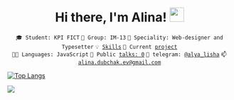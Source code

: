 <h1 align="center">Hi there, I'm Alina!
<img src="https://github.com/blackcater/blackcater/raw/main/images/Hi.gif" height="32"/></h1>

<center>

<code>🎓 Student: KPI FICT</code>
<code>🎪 Group: IM-13</code>
<code>👷 Speciality: Web-designer and Typesetter</code>
<code>💡 [Skills](SKILLS.md)</code>
<code>🧻 Current [project](https://github.com/AlinaDubchak/PROJECT.md)</code><br>
<code>🧑‍💻 Languages: JavaScript</code>
<code>📢 Public [talks: 0](TALKS.md)</code>
<code>💬 telegram: [@alya_lisha](https://telegram.me/alya_lisha)</code>
<code>📫 [alina.dubchak.ev@gmail.com](mailto:alina.dubchak.ev@gmail.com)</code>

</center>

[![Top Langs](https://github-readme-stats.vercel.app/api/top-langs/?username=AlinaDubchak&layout=compact)](https://https://github.com/AlinaDubchak/AlinaDubchak)

![](https://github-profile-summary-cards.vercel.app/api/cards/stats?username=AlinaDubchak&theme=solarized_dark)

